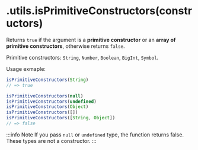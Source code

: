 # .utils.isPrimitiveConstructors(constructors)

Returns `true` if the argument is a **primitive constructor** or an **array of primitive constructors**, otherwise returns `false`.

Primitive constructors: `String`, `Number`, `Boolean`, `BigInt`, `Symbol`.

Usage exmaple:

```javascript
isPrimitiveConstructors(String)
// => true

isPrimitiveConstructors(null)
isPrimitiveConstructors(undefined)
isPrimitiveConstructors(Object)
isPrimitiveConstructors([])
isPrimitiveConstructors([String, Object])
// => false
```

:::info Note
If you pass `null` or `undefined` type, the function returns false. These types are not a constructor.
:::
